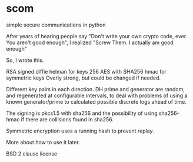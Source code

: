 # scom
simple secure communications in python

After years of hearing people say "Don't write your own crypto code, ever. You
aren't good enough", I realized "Screw Them. I actually am good enough"

So, I wrote this.

RSA signed diffie helman for keys
256 AES with SHA256 hmac for symmetric keys
Overly strong, but could be changed if needed.

Different key pairs in each direction.
DH prime and generator are random, and regenerated at configurable intervals,
to deal with problems of using a known generator/prime to calculated possible
discrete logs ahead of time.

The signing is pkcs1.5 with sha256 and the possibility of using sha256-hmac if there
are collisions found in sha256.

Symmetric encryption uses a running hash to prevent replay.

More about how to use it later.

BSD 2 clause license
